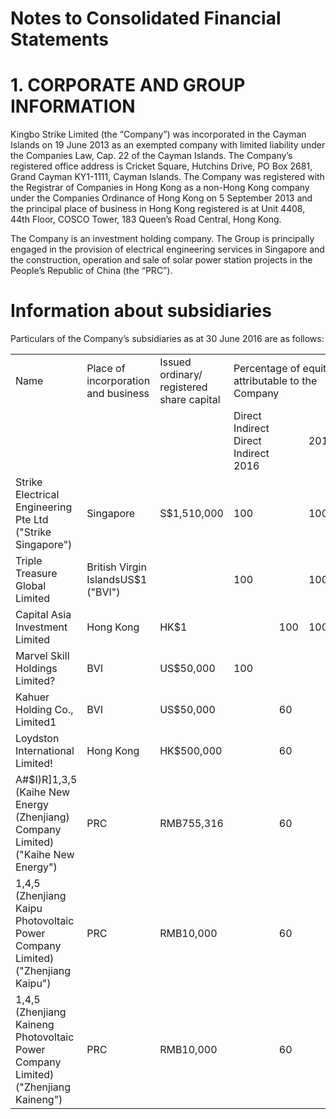 # Notes to Consolidated Financial Statements

# 1. CORPORATE AND GROUP INFORMATION

Kingbo Strike Limited (the “Company”) was incorporated in the Cayman Islands on 19 June 2013 as an exempted company with limited liability under the Companies Law, Cap. 22 of the Cayman Islands. The Company’s registered office address is Cricket Square, Hutchins Drive, PO Box 2681, Grand Cayman KY1-1111, Cayman Islands. The Company was registered with the Registrar of Companies in Hong Kong as a non-Hong Kong company under the Companies Ordinance of Hong Kong on 5 September 2013 and the principal place of business in Hong Kong registered is at Unit 4408, 44th Floor, COSCO Tower, 183 Queen’s Road Central, Hong Kong.

The Company is an investment holding company. The Group is principally engaged in the provision of electrical engineering services in Singapore and the construction, operation and sale of solar power station projects in the People’s Republic of China (the “PRC”).

# Information about subsidiaries

Particulars of the Company’s subsidiaries as at 30 June 2016 are as follows:

<table><tr><td>Name</td><td>Place of incorporation and business</td><td>Issued ordinary/ registered share capital</td><td colspan="3">Percentage of equity attributable to the Company</td><td>Principal activities</td></tr><tr><td></td><td></td><td></td><td>Direct Indirect Direct  Indirect 2016</td><td></td><td>2015</td><td></td></tr><tr><td>Strike Electrical Engineering Pte Ltd (&quot;Strike Singapore&quot;)</td><td> Singapore</td><td>S$1,510,000</td><td>100</td><td></td><td>100</td><td>Electrical works and general building engineering services</td></tr><tr><td>Triple Treasure Global Limited</td><td>British Virgin IslandsUS$1 (&quot;BVI&quot;)</td><td></td><td>100</td><td></td><td>100</td><td> Investment holding</td></tr><tr><td>Capital Asia Investment Limited</td><td>Hong Kong</td><td>HK$1</td><td></td><td>100</td><td>100</td><td> Investment holding</td></tr><tr><td>Marvel Skill Holdings Limited?</td><td>BVI</td><td>US$50,000</td><td>100</td><td></td><td></td><td> Investment holding</td></tr><tr><td>Kahuer Holding Co., Limited1</td><td>BVI</td><td> US$50,000</td><td></td><td>60</td><td></td><td> Investment holding</td></tr><tr><td>Loydston International Limited!</td><td>Hong Kong</td><td>HK$500,000</td><td></td><td>60</td><td></td><td> Investment holding</td></tr><tr><td>A#$I)R]1,3,5 (Kaihe New Energy (Zhenjiang) Company Limited) (&quot;Kaihe New Energy&quot;)</td><td>PRC</td><td>RMB755,316</td><td></td><td>60</td><td></td><td>Construction, operation and sale of solar power station projects</td></tr><tr><td>1,4,5 (Zhenjiang Kaipu Photovoltaic Power Company Limited) (&quot;Zhenjiang Kaipu&quot;)</td><td>PRC</td><td>RMB10,000</td><td></td><td>60</td><td></td><td>Construction and operation of solar power station projects</td></tr><tr><td>1,4,5 (Zhenjiang Kaineng Photovoltaic Power Company Limited) (&quot;Zhenjiang Kaineng&quot;)</td><td>PRC</td><td>RMB10,000</td><td></td><td>60</td><td></td><td>Construction and operation of solar power station projects</td></tr></table>